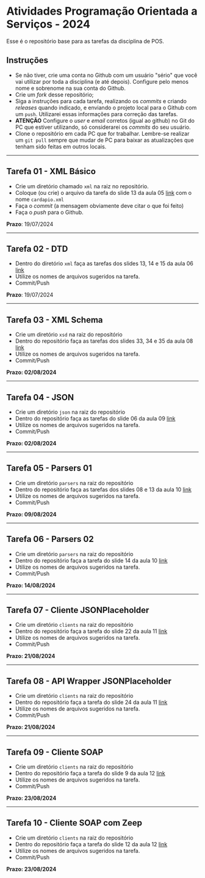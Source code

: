 # Atividades Programação Orientada a Serviços - 2024

Esse é o repositório base para as tarefas da disciplina de POS.

## Instruções

- Se não tiver, crie uma conta no Github com um usuário "sério" que você vai utilizar por toda a disciplina (e até depois). Configure pelo menos nome e sobrenome na sua conta do Github.
- Crie um *fork* desse repositório;
- Siga a instruções para cada tarefa, realizando os *commits* e criando *releases* quando indicado, e enviando o projeto local para o Github com um `push`. Utilizarei essas informações para correção das tarefas.
- **ATENÇÃO** Configure o *user* e *email* corretos (igual ao github) no Git do PC que estiver utilizando, só considerarei os *commits* do seu usuário.
- Clone o repositório em cada PC que for trabalhar. Lembre-se realizar um `git pull` sempre que mudar de PC para baixar as atualizações que tenham sido feitas em outros locais.

---
## Tarefa 01 - XML Básico
- Crie um diretório chamado `xml` na raiz no repositório.
- Coloque (ou crie) o arquivo da tarefa do slide 13 da aula 05 [link](https://dvcirilo.github.io/pos-ifrn/build/aula05.html#13) com o nome `cardapio.xml`
- Faça o *commit* (a mensagem obviamente deve citar o que foi feito)
- Faça o *push* para o Github.

**Prazo**: 19/07/2024

---
## Tarefa 02 - DTD
- Dentro do diretório `xml` faça as tarefas dos slides 13, 14 e 15 da aula 06 [link](https://dvcirilo.github.io/pos-ifrn/build/aula06.html#13)
- Utilize os nomes de arquivos sugeridos na tarefa.
- Commit/Push 

**Prazo**: 19/07/2024

---
## Tarefa 03 - XML Schema
- Crie um diretório `xsd` na raiz do repositório
- Dentro do repositório faça as tarefas dos slides 33, 34 e 35 da aula 08 [link](https://dvcirilo.github.io/pos-ifrn/build/aula08.html#33)
- Utilize os nomes de arquivos sugeridos na tarefa.
- Commit/Push

**Prazo: 02/08/2024**

---
## Tarefa 04 - JSON
- Crie um diretório `json` na raiz do repositório
- Dentro do repositório faça as tarefas do slide 06 da aula 09 [link](https://dvcirilo.github.io/pos-ifrn/build/aula09.html#6)
- Utilize os nomes de arquivos sugeridos na tarefa.
- Commit/Push

**Prazo: 02/08/2024**

---
## Tarefa 05 - Parsers 01
- Crie um diretório `parsers` na raiz do repositório
- Dentro do repositório faça as tarefas dos slides 08 e 13 da aula 10 [link](https://dvcirilo.github.io/pos-ifrn/build/aula10.html#8)
- Utilize os nomes de arquivos sugeridos na tarefa.
- Commit/Push

**Prazo: 09/08/2024**

---
## Tarefa 06 - Parsers 02
- Crie um diretório `parsers` na raiz do repositório
- Dentro do repositório faça a tarefa do slide 14 da aula 10 [link](https://dvcirilo.github.io/pos-ifrn/build/aula10.html#14)
- Utilize os nomes de arquivos sugeridos na tarefa.
- Commit/Push

**Prazo: 14/08/2024**

---
## Tarefa 07 - Cliente JSONPlaceholder
- Crie um diretório `clients` na raiz do repositório
- Dentro do repositório faça a tarefa do slide 22 da aula 11 [link](https://dvcirilo.github.io/pos-ifrn/build/aula11.html#22)
- Utilize os nomes de arquivos sugeridos na tarefa.
- Commit/Push

**Prazo: 21/08/2024**

---
## Tarefa 08 - API Wrapper JSONPlaceholder
- Crie um diretório `clients` na raiz do repositório
- Dentro do repositório faça a tarefa do slide 24 da aula 11 [link](https://dvcirilo.github.io/pos-ifrn/build/aula11.html#24)
- Utilize os nomes de arquivos sugeridos na tarefa.
- Commit/Push

**Prazo: 21/08/2024**

---
## Tarefa 09 - Cliente SOAP
- Crie um diretório `clients` na raiz do repositório
- Dentro do repositório faça a tarefa do slide 9 da aula 12 [link](https://dvcirilo.github.io/pos-ifrn/build/aula12.html#9)
- Utilize os nomes de arquivos sugeridos na tarefa.
- Commit/Push

**Prazo: 23/08/2024**

---
## Tarefa 10 - Cliente SOAP com Zeep
- Crie um diretório `clients` na raiz do repositório
- Dentro do repositório faça a tarefa do slide 12 da aula 12 [link](https://dvcirilo.github.io/pos-ifrn/build/aula12.html#12)
- Utilize os nomes de arquivos sugeridos na tarefa.
- Commit/Push

**Prazo: 23/08/2024**
